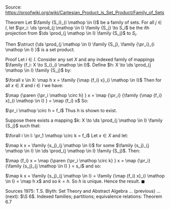 # 

Source: https://proofwiki.org/wiki/Cartesian_Product_is_Set_Product/Family_of_Sets

Theorem
Let $\family {S_i}_{i \mathop \in I}$ be a family of sets.
For all $j \in I$, let $\pr_i: \ds \prod_{j \mathop \in I} \family {S_j} \to S_i$ be the $i$th projection from $\ds \prod_{j \mathop \in I} \family {S_j}$ to $S_i$.

Then $\struct {\ds \prod_{j \mathop \in I} \family {S_j}, \family {\pr_i}_{i \mathop \in I} }$ is a set product.


Proof
Let $i \in I$.
Consider any set $X$ and any indexed family of mappings $\family {f_i: X \to S_i}_{i \mathop \in I}$.
Define $h: X \to \ds \prod_{j \mathop \in I} \family {S_j}$ by:

$\forall x \in X: \map h x = \family {\map {f_i} x}_{i \mathop \in I}$
Then for all $x \in X$ and $i \in I$ we have:

$\map {\paren {\pr_i \mathop \circ h} } x = \map {\pr_i} {\family {\map {f_i} x}_{i \mathop \in I} } = \map {f_i} x$
So:

$\pr_i \mathop \circ h = f_i$
Thus $h$ is shown to exist.

Suppose there exists a mapping $k: X \to \ds \prod_{j \mathop \in I} \family {S_j}$ such that:

$\forall i \in I: \pr_1 \mathop \circ k = f_i$
Let $x \in X$ and let:

$\map k x = \family {s_j}_{j \mathop \in I}$
for some $\family {s_j}_{j \mathop \in I} \in \ds \prod_{j \mathop \in I} \family {S_j}$.
Then:

$\map {f_i} x = \map {\paren {\pr_i \mathop \circ k} } x = \map {\pr_i} {\family {s_j}_{j \mathop \in I} } = s_i$
and so:

$\map k x = \family {s_j}_{j \mathop \in I} = \family {\map {f_i} x}_{i \mathop \in I} = \map h x$
and so $k = h$.
So $h$ is unique.
Hence the result.
$\blacksquare$


Sources
1975: T.S. Blyth: Set Theory and Abstract Algebra ... (previous) ... (next): $\S 6$. Indexed families; partitions; equivalence relations: Theorem $6.7$




